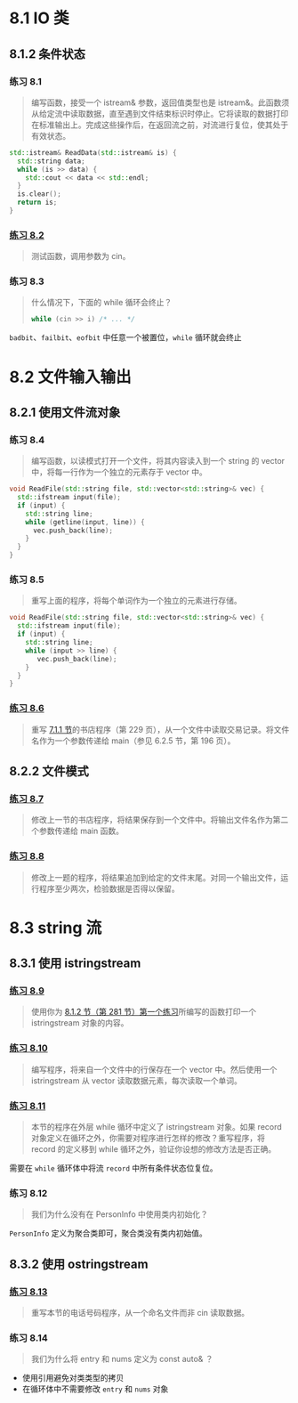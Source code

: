 # 8.1 IO 类

## 8.1.2 条件状态

### 练习 8.1

> 编写函数，接受一个 istream& 参数，返回值类型也是 istream&。此函数须从给定流中读取数据，直至遇到文件结束标识时停止。它将读取的数据打印在标准输出上。完成这些操作后，在返回流之前，对流进行复位，使其处于有效状态。

```c++
std::istream& ReadData(std::istream& is) {
  std::string data;
  while (is >> data) {
    std::cout << data << std::endl;
  }
  is.clear();
  return is;
}
```



### [练习 8.2](8.2.cpp)

>测试函数，调用参数为 cin。



### 练习 8.3

> 什么情况下，下面的 while 循环会终止？
>
> ```c++
> while (cin >> i) /* ... */
> ```

`badbit`、`failbit`、`eofbit` 中任意一个被置位，`while` 循环就会终止



# 8.2 文件输入输出

## 8.2.1 使用文件流对象

### 练习 8.4

> 编写函数，以读模式打开一个文件，将其内容读入到一个 string 的 vector 中，将每一行作为一个独立的元素存于 vector 中。

```c++
void ReadFile(std::string file, std::vector<std::string>& vec) {
  std::ifstream input(file);
  if (input) {
    std::string line;
    while (getline(input, line)) {
      vec.push_back(line);
    }
  }
}
```



### 练习 8.5

> 重写上面的程序，将每个单词作为一个独立的元素进行存储。

```c++
void ReadFile(std::string file, std::vector<std::string>& vec) {
  std::ifstream input(file);
  if (input) {
    std::string line;
    while (input >> line) {
       vec.push_back(line);
    }
  }
}
```



### [练习 8.6](8.6.cpp)

> 重写 [7.1.1 节](../第%207%20章%20类/第%207%20章%20类.md/#711-设计-sales_data-类)的书店程序（第 229 页），从一个文件中读取交易记录。将文件名作为一个参数传递给 main（参见 6.2.5 节，第 196 页）。



## 8.2.2 文件模式

### [练习 8.7](8.7.cpp)

> 修改上一节的书店程序，将结果保存到一个文件中。将输出文件名作为第二个参数传递给 main 函数。



### [练习 8.8](8.8.cpp)

> 修改上一题的程序，将结果追加到给定的文件末尾。对同一个输出文件，运行程序至少两次，检验数据是否得以保留。



# 8.3 string 流

## 8.3.1 使用 istringstream

### [练习 8.9](8.9.cpp)

> 使用你为 [8.1.2 节（第 281 节）第一个练习](#练习-81)所编写的函数打印一个 istringstream 对象的内容。



### [练习 8.10](8.10.cpp)

> 编写程序，将来自一个文件中的行保存在一个 vector 中。然后使用一个 istringstream 从 vector 读取数据元素，每次读取一个单词。



### [练习 8.11](8.11.cpp)

> 本节的程序在外层 while 循环中定义了 istringstream 对象。如果 record 对象定义在循环之外，你需要对程序进行怎样的修改？重写程序，将 record 的定义移到 while 循环之外，验证你设想的修改方法是否正确。

需要在 `while` 循环体中将流 `record` 中所有条件状态位复位。



### 练习 8.12

> 我们为什么没有在 PersonInfo 中使用类内初始化？

`PersonInfo` 定义为聚合类即可，聚合类没有类内初始值。



## 8.3.2 使用 ostringstream

### [练习 8.13](8.13.cpp)

> 重写本节的电话号码程序，从一个命名文件而非 cin 读取数据。



### 练习 8.14

> 我们为什么将 entry 和 nums 定义为 const auto& ？

- 使用引用避免对类类型的拷贝
- 在循环体中不需要修改 `entry` 和 `nums` 对象
